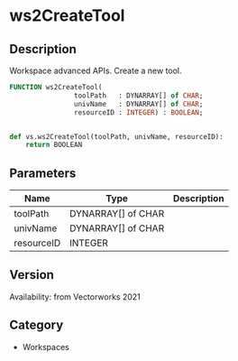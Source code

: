 # ws2CreateTool

## Description
Workspace advanced APIs. Create a new tool.

```pascal
FUNCTION ws2CreateTool(
				toolPath   : DYNARRAY[] of CHAR;
				univName   : DYNARRAY[] of CHAR;
				resourceID : INTEGER) : BOOLEAN;
```

```python

def vs.ws2CreateTool(toolPath, univName, resourceID):
    return BOOLEAN
```

## Parameters
|Name|Type|Description|
|---|---|---|
|toolPath|DYNARRAY[] of CHAR||
|univName|DYNARRAY[] of CHAR||
|resourceID|INTEGER||

## Version
Availability: from Vectorworks 2021
## Category
* Workspaces

